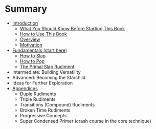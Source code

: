 # Summary

* [Introduction](README.md)
  * [What You Should Know Before Starting This Book](who-this-book-is-for.md)
  * [How to Use This Book](how-to-use-this-book.md)
  * [Overview](overview.md)
  * [Motivation](motivation.md)
* [Fundamentals \(start here\)](fundamentals-start-here.md)
  * [How to Slap](fundamentals-start-here/how-to-slap.md)
  * [How to Pop](fundamentals-start-here/how-to-pop.md)
  * [The Primal Slap Rudiment](fundamentals-start-here/the-primal-slap-rudiment.md)
* Intermediate: Building Versatility
* Advanced: Becoming the Starchild
* Ideas for Further Exploration
* [Appendices](appendices.md)
  * [Duple Rudiments](appendices/basic-rudiments.md)
  * Triple Rudiments
  * Transitions \(Compound\) Rudiments
  * Broken Time Rudiments
  * Progressive Concepts
  * Super Condensed Primer \(crash course in the core technique\)

